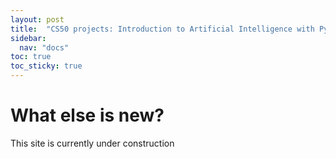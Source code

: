 ```yaml
---
layout: post
title:  "CS50 projects: Introduction to Artificial Intelligence with Python"
sidebar:
  nav: "docs"
toc: true
toc_sticky: true
---
```


# What else is new?

<html>
This site is currently under construction
</html>
